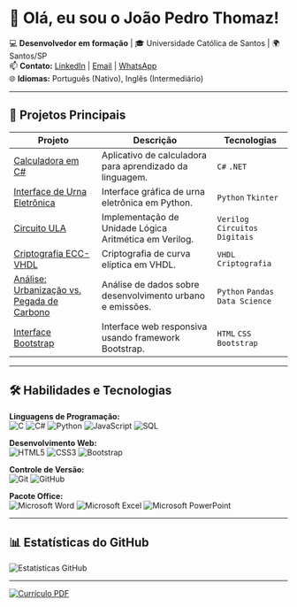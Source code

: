 # 👋 Olá, eu sou o João Pedro Thomaz!  

💻 **Desenvolvedor em formação** | 🎓 Universidade Católica de Santos | 🌍 Santos/SP  
📫 **Contato:** [LinkedIn](https://www.linkedin.com/in/jo%C3%A3o-thomaz-kairalla-b41864370) | [Email](mailto:joaopedrothomaz332@gmail.com) | [WhatsApp](https://wa.me/5513991964545)  
🌐 **Idiomas:** Português (Nativo), Inglês (Intermediário)  

---

## 🚀 **Projetos Principais**

| Projeto | Descrição | Tecnologias |
|---------|-----------|-------------|
| [Calculadora em C#](https://github.com/Thomaz332/Calculadora-em-C-Sharp) | Aplicativo de calculadora para aprendizado da linguagem. | `C#` `.NET` |
| [Interface de Urna Eletrônica](https://github.com/Thomaz332/Urna-Tlather-Interface) | Interface gráfica de urna eletrônica em Python. | `Python` `Tkinter` |
| [Circuito ULA](https://github.com/Thomaz332/ULA-Bit) | Implementação de Unidade Lógica Aritmética em Verilog. | `Verilog` `Circuitos Digitais` |
| [Criptografia ECC-VHDL](https://github.com/Thomaz332/Cryptography-ECC---VHDL) | Criptografia de curva elíptica em VHDL. | `VHDL` `Criptografia` |
| [Análise: Urbanização vs. Pegada de Carbono](https://github.com/Thomaz332/Google-Colab-indice-de-urbaniza-o-vs.-Pegada-de-carbono-per-capita) | Análise de dados sobre desenvolvimento urbano e emissões. | `Python` `Pandas` `Data Science` |
| [Interface Bootstrap](https://github.com/Thomaz332/Interface-Bootstrap) | Interface web responsiva usando framework Bootstrap. | `HTML` `CSS` `Bootstrap` |

---

## 🛠️ **Habilidades e Tecnologias**

**Linguagens de Programação:**  
![C](https://img.shields.io/badge/C-00599C?style=for-the-badge&logo=c&logoColor=white)
![C#](https://img.shields.io/badge/C%23-239120?style=for-the-badge&logo=c-sharp&logoColor=white)
![Python](https://img.shields.io/badge/Python-3776AB?style=for-the-badge&logo=python&logoColor=white)
![JavaScript](https://img.shields.io/badge/JavaScript-F7DF1E?style=for-the-badge&logo=javascript&logoColor=black)
![SQL](https://img.shields.io/badge/SQL-4479A1?style=for-the-badge&logo=mysql&logoColor=white)

**Desenvolvimento Web:**  
![HTML5](https://img.shields.io/badge/HTML5-E34F26?style=for-the-badge&logo=html5&logoColor=white)
![CSS3](https://img.shields.io/badge/CSS3-1572B6?style=for-the-badge&logo=css3&logoColor=white)
![Bootstrap](https://img.shields.io/badge/Bootstrap-7952B3?style=for-the-badge&logo=bootstrap&logoColor=white)

**Controle de Versão:**  
![Git](https://img.shields.io/badge/Git-F05032?style=for-the-badge&logo=git&logoColor=white)
![GitHub](https://img.shields.io/badge/GitHub-181717?style=for-the-badge&logo=github&logoColor=white)

**Pacote Office:**  
![Microsoft Word](https://img.shields.io/badge/Word-2B579A?style=for-the-badge&logo=microsoft-word&logoColor=white)
![Microsoft Excel](https://img.shields.io/badge/Excel-217346?style=for-the-badge&logo=microsoft-excel&logoColor=white)
![Microsoft PowerPoint](https://img.shields.io/badge/PowerPoint-B7472A?style=for-the-badge&logo=microsoft-powerpoint&logoColor=white)

---

## 📊 **Estatísticas do GitHub**

![Estatísticas GitHub](https://github-readme-stats.vercel.app/api?username=Thomaz332&show_icons=true&theme=dracula)

---
[![Currículo PDF](https://img.shields.io/badge/-Currículo-4285F4?style=for-the-badge&logo=adobe-acrobat-reader&logoColor=white)](https://drive.google.com/file/d/1vruW2khYoaxI_fRQqzYe2E-96JsgV95h/view?usp=drive_link)
